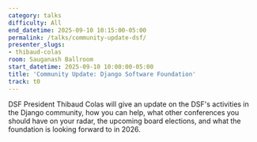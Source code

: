 ```yaml
---
category: talks
difficulty: All
end_datetime: 2025-09-10 10:15:00-05:00
permalink: /talks/community-update-dsf/
presenter_slugs:
- thibaud-colas
room: Sauganash Ballroom
start_datetime: 2025-09-10 10:00:00-05:00
title: 'Community Update: Django Software Foundation'
track: t0
---
```


DSF President Thibaud Colas will give an update on the DSF's activities in the Django community, how you can help, what other conferences you should have on your radar, the upcoming board elections, and what the foundation is looking forward to in 2026.